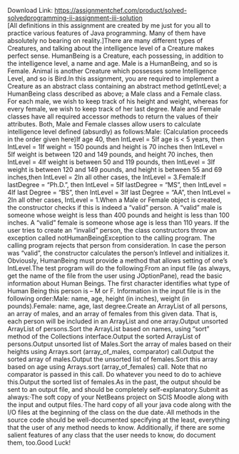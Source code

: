 Download Link: https://assignmentchef.com/product/solved-solvedprogramming-ii-assignment-iii-solution
<br>
[All definitions in this assignment are created by me just for you all to practice various features of Java programming. Many of them have absolutely no bearing on reality.]There are many different types of Creatures, and talking about the intelligence level of a Creature makes perfect sense. HumanBeing is a Creature, each possessing, in addition to the intelligence level, a name and age. Male is a HumanBeing, and so is Female. Animal is another Creature which possesses some Intelligence Level, and so is Bird.In this assignment, you are required to implement a Creature as an abstract class containing an abstract method getIntLevel; a HumanBeing class described as above; a Male class and a Female class. For each male, we wish to keep track of his height and weight, whereas for every female, we wish to keep track of her last degree. Male and Female classes have all required accessor methods to return the values of their attributes. Both, Male and Female classes allow users to calculate intelligence level defined (absurdly) as follows:Male: (Calculation proceeds in the order given here)If age 40, then IntLevel = 5If age is &lt; 5 years, then IntLevel = 1If weight = 150 pounds and height is 70 inches then IntLevel = 5If weight is between 120 and 149 pounds, and height 70 inches, then IntLevel = 4If weight is between 50 and 119 pounds, then IntLevel = 3If weight is between 120 and 149 pounds, and height is between 55 and 69 inches,then IntLevel = 2In all other cases, the IntLevel = 3.Female:If lastDegree = “Ph.D.”, then IntLevel = 5If lastDegree = “MS”, then IntLevel = 4If last Degree = “BS”, then IntLevel = 3If last Degree = “AA”, then IntLevel = 2In all other cases, IntLevel = 1.When a Male or Female object is created, the constructor checks if this is indeed a “valid” person. A “valid” male is someone whose weight is less than 400 pounds and height is less than 100 inches. A “valid” female is someone whose age is less than 110 years. If the user tries to create an “invalid” person, the class constructors throw an exception called notHumanBeingException to the calling program. The calling program rejects that person from consideration. In case the person was “valid”, the constructor calculates the person’s Intlevel and initializes it. Obviously, HumanBeing must provide a method that allows setting of one’s IntLevel.The test program will do the following:From an input file (as always, get the name of the file from the user using JOptionPane), read the basic information about Human Beings. The first character identifies what type of Human Being this person is – M or F. Information in the input file is in the following order:Male: name, age, height (in inches), weight (in pounds).Female: name, age, last degree.Create an ArrayList of all persons, an array of males, and an array of females from this given data. That is, each person will be included in an ArrayList and one array.Output unsorted ArrayList of persons.Sort the ArrayList based on names, using “sort” method of the Collections interface.Output the sorted ArrayList of persons.Output unsorted list of Males.Sort the array of males based on their heights using Arrays.sort (array_of_males, comparator) call.Output the sorted array of males.Output the unsorted list of females.Sort this array based on age using Arrays.sort (array_of_females) call. Note that no comparator is passed in this call. Do whatever you need to do to achieve this.Output the sorted list of females.As in the past, the output should be sent to an output file, and should be completely self-explanatory.Submit as always:·The soft copy of your NetBeans project on SCIS Moodle along with the input and output files.·The hard copy of all your java code along with the I/O files at the beginning of the class on the due date.·All methods in the source code should be well-documented specifying at the least, everything that the user of any method needs to know. Additionally, if there are some salient features of any class that the user needs to know, do document them, too.Good Luck!